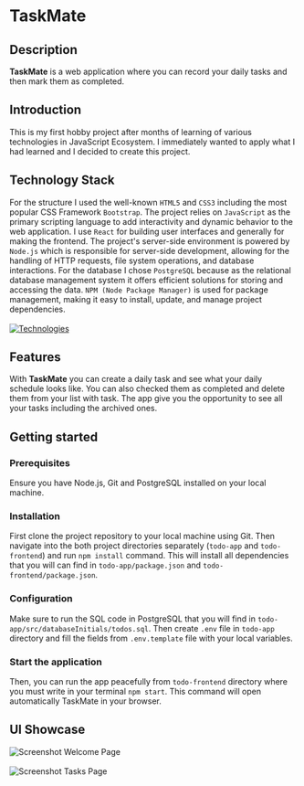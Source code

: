 # TaskMate

## Description
**TaskMate** is a web application where you can record your daily tasks and then mark them as completed.

## Introduction
This is my first hobby project after months of learning of various technologies in JavaScript Ecosystem. I immediately wanted to apply what I had learned and I decided to create this project. 

## Technology Stack
For the structure I used the well-known `HTML5` and `CSS3` including the most popular CSS Framework `Bootstrap`. The project relies on `JavaScript` as the primary scripting language to add interactivity and dynamic behavior to the web application. I use `React` for building user interfaces and generally for making the frontend. The project's server-side environment is powered by `Node.js` which is responsible for server-side development, allowing for the handling of HTTP requests, file system operations, and database interactions. For the database I chose `PostgreSQL` because as the relational database management system it offers efficient solutions for storing and accessing the data. `NPM (Node Package Manager)` is used for package management, making it easy to install, update, and manage project dependencies.
<br />
<br />
[![Technologies](https://skillicons.dev/icons?i=html,css,nodejs,express,js,react,bootstrap,postgres)](https://skillicons.dev)

## Features
With **TaskMate** you can create a daily task and see what your daily schedule looks like. You can also checked them as completed and delete them from your list with task. The app give you the opportunity to see all your tasks including the archived ones.

## Getting started

### Prerequisites
Ensure you have Node.js, Git and PostgreSQL installed on your local machine.

### Installation
First clone the project repository to your local machine using Git. Then navigate into the both project directories separately (`todo-app` and `todo-frontend`) and run `npm install` command. This will install all dependencies that you will can find in `todo-app/package.json` and `todo-frontend/package.json`. 

### Configuration
Make sure to run the SQL code in PostgreSQL that you will find in `todo-app/src/databaseInitials/todos.sql`. Then create `.env` file in `todo-app` directory and fill the fields from `.env.template` file with your local variables.

### Start the application
Then, you can run the app peacefully from `todo-frontend` directory where you must write in your terminal `npm start`. This command will open automatically TaskMate in your browser.

## UI Showcase
![Screenshot Welcome Page](https://github.com/rstoyanovv/TaskMate/assets/115493787/b1004908-b687-427d-9919-d04df3e5e7ec)
<br />
<br />
![Screenshot Tasks Page](https://github.com/rstoyanovv/TaskMate/assets/115493787/929d48fd-ea63-4ff2-9fae-aa408d1e618e)
